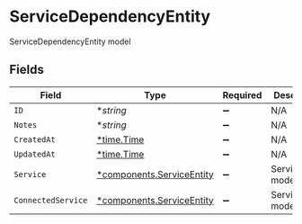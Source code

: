 # ServiceDependencyEntity

ServiceDependencyEntity model


## Fields

| Field                                                                 | Type                                                                  | Required                                                              | Description                                                           |
| --------------------------------------------------------------------- | --------------------------------------------------------------------- | --------------------------------------------------------------------- | --------------------------------------------------------------------- |
| `ID`                                                                  | **string*                                                             | :heavy_minus_sign:                                                    | N/A                                                                   |
| `Notes`                                                               | **string*                                                             | :heavy_minus_sign:                                                    | N/A                                                                   |
| `CreatedAt`                                                           | [*time.Time](https://pkg.go.dev/time#Time)                            | :heavy_minus_sign:                                                    | N/A                                                                   |
| `UpdatedAt`                                                           | [*time.Time](https://pkg.go.dev/time#Time)                            | :heavy_minus_sign:                                                    | N/A                                                                   |
| `Service`                                                             | [*components.ServiceEntity](../../models/components/serviceentity.md) | :heavy_minus_sign:                                                    | ServiceEntity model                                                   |
| `ConnectedService`                                                    | [*components.ServiceEntity](../../models/components/serviceentity.md) | :heavy_minus_sign:                                                    | ServiceEntity model                                                   |